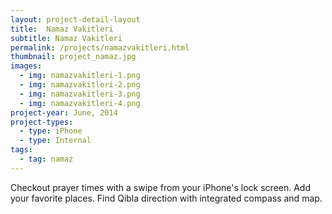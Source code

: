 ```yaml
---
layout: project-detail-layout
title:  Namaz Vakitleri
subtitle: Namaz Vakitleri
permalink: /projects/namazvakitleri.html
thumbnail: project_namaz.jpg
images:
  - img: namazvakitleri-1.png
  - img: namazvakitleri-2.png
  - img: namazvakitleri-3.png
  - img: namazvakitleri-4.png
project-year: June, 2014
project-types:
  - type: iPhone
  - type: Internal
tags:
  - tag: namaz
---
```


Checkout prayer times with a swipe from your iPhone's lock screen. Add your favorite places. Find Qibla direction with integrated compass and map.
